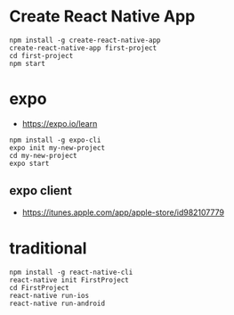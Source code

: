 # Create React Native App #

```
npm install -g create-react-native-app
create-react-native-app first-project
cd first-project
npm start
```


# expo #

* https://expo.io/learn

```
npm install -g expo-cli
expo init my-new-project
cd my-new-project
expo start
```

## expo client ##

* https://itunes.apple.com/app/apple-store/id982107779



# traditional #

```
npm install -g react-native-cli
react-native init FirstProject
cd FirstProject
react-native run-ios
react-native run-android
```
